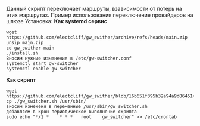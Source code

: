 Данный скрипт переключает маршруты, взависимости от потерь на этих маршрутах.
Пример использования переключение провайдеров на шлюзе
Установка:
**Как systemd сервис**
```sudo apt install unzip -y
wget https://github.com/electcliff/gw_swither/archive/refs/heads/main.zip
unsip main.zip
cd gw_swither-main
./install.sh
Вносим нужные изменения в /etc/gw-switcher.conf
systemctl start gw-switcher
systemctl enable gw-switcher
```
**Как скрипт**
```sudo apt install unzip -y
wget https://github.com/electcliff/gw_swither/blob/16b651f395b32a94a9d864514f11fc0cbc9f59e7/gw_switcher.sh
cp ./gw_switcher.sh /usr/sbin/
вносим измененя в переменные /usr/sbin/gw_switcher.sh
добавляем в крон периодическое выполнение скрипта
sudo echo "*/1 *    * * *   root    gw_switcher" >> /etc/crontab
```
